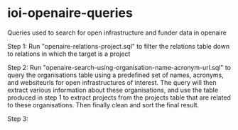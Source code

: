 # ioi-openaire-queries
Queries used to search for open infrastructure and funder data in openaire

Step 1:
Run "openaire-relations-project.sql" to filter the relations table down to relations in which the target is a project

Step 2:
Run "openaire-search-using-organisation-name-acronym-url.sql" to query the organisations table using a predefined set of names, acronyms, and websiteurls for open infrastructures of interest. The query will then extract various information about these organisations, and use the table produced in step 1 to extract projects from the projects table that are related to these organisations. Then finally clean and sort the final result.

Step 3:
